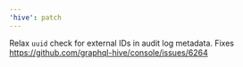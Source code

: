 ```yaml
---
'hive': patch
---
```


Relax `uuid` check for external IDs in audit log metadata. Fixes
https://github.com/graphql-hive/console/issues/6264
